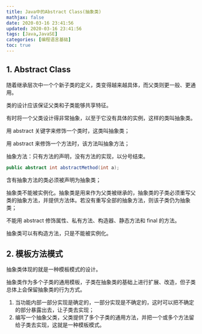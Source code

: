 ```yaml
---
title: Java中的Abstract Class(抽象类)
mathjax: false
date: 2020-03-16 23:41:56
updated: 2020-03-16 23:41:56
tags: [Java,JavaSE]
categories: [编程语言基础]
toc: true
---
```


## 1. Abstract Class

随着继承层次中一个个新子类的定义，类变得越来越具体，而父类则更一般、更通用。

类的设计应该保证父类和子类能够共享特征。

有时将一个父类设计得非常抽象，以至于它没有具体的实例，这样的类叫抽象类。

用 abstract 关键字来修饰一个类时，这类叫抽象类；

用 abstract 来修饰一个方法时，该方法叫抽象方法；

抽象方法：只有方法的声明，没有方法的实现，以分号结束。

```java
public abstract int abstractMethod(int a);
```

含有抽象方法的类必须被声明为抽象类；

抽象类不能被实例化。抽象类是用来作为父类被继承的，抽象类的子类必须重写父类的抽象方法，并提供方法体。若没有重写全部的抽象方法，则该子类仍为抽象类；

不能用 abstract 修饰属性、私有方法、构造器、静态方法和 final 的方法。

抽象类可以有构造方法，只是不能被实例化。

<!--more-->

## 2. 模板方法模式

抽象类体现的就是一种模板模式的设计。

抽象类作为多个子类的通用模板，子类在抽象类的基础上进行扩展、改造，但子类总体上会保留抽象类的行为方式。

1. 当功能内部一部分实现是确定的，一部分实现是不确定的，这时可以把不确定的部分暴露出去，让子类去实现；
2. 编写一个抽象父类，父类提供了多个子类的通用方法，并把一个或多个方法留给子类去实现，这就是一种模板模式。